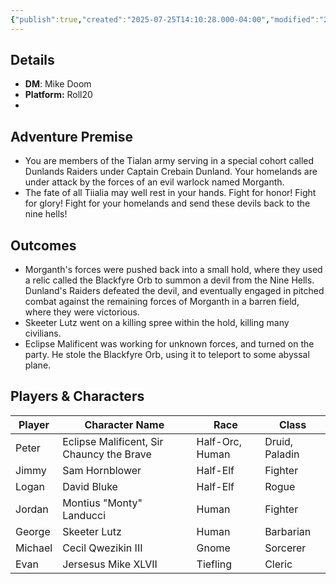 ```yaml
---
{"publish":true,"created":"2025-07-25T14:10:28.000-04:00","modified":"2025-07-27T17:14:41.211-04:00","published":"2025-07-27T17:14:41.211-04:00","cssclasses":"","DM":"Mike Doom","Players":["Peter","Jimmy","Logan","Jordan","George","Michael","Evan"],"Platform":"Roll20"}
---
```


## Details
- **DM**: Mike Doom
- **Platform:** Roll20
-
## Adventure Premise
- You are members of the Tialan army serving in a special cohort called Dunlands Raiders under Captain Crebain Dunland. Your homelands are under attack by the forces of an evil warlock named Morganth.
- The fate of all Tiialia may well rest in your hands. Fight for honor! Fight for glory! Fight for your homelands and send these devils back to the nine hells!

## Outcomes
- Morganth's forces were pushed back into a small hold, where they used a relic called the Blackfyre Orb to summon a devil from the Nine Hells. Dunland's Raiders defeated the devil, and eventually engaged in pitched combat against the remaining forces of Morganth in a barren field, where they were victorious.
- Skeeter Lutz went on a killing spree within the hold, killing many civilians.
- Eclipse Malificent was working for unknown forces, and turned on the party. He stole the Blackfyre Orb, using it to teleport to some abyssal plane.

## Players & Characters
| Player | Character Name | Race | Class |
|---|---|---|---|
| Peter | Eclipse Malificent, Sir Chauncy the Brave | Half-Orc, Human | Druid, Paladin |
| Jimmy | Sam Hornblower | Half-Elf | Fighter |
| Logan | David Bluke | Half-Elf | Rogue |
| Jordan | Montius "Monty" Landucci | Human | Fighter |
| George | Skeeter Lutz | Human | Barbarian |
| Michael | Cecil Qwezikin III | Gnome | Sorcerer |
| Evan | Jersesus Mike XLVII | Tiefling | Cleric |
